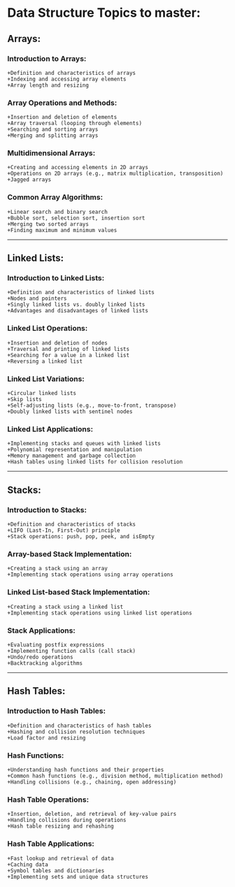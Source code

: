 # Data Structure Topics to master:

## Arrays:

### Introduction to Arrays:
    +Definition and characteristics of arrays
    +Indexing and accessing array elements
    +Array length and resizing

### Array Operations and Methods:
    +Insertion and deletion of elements
    +Array traversal (looping through elements)
    +Searching and sorting arrays
    +Merging and splitting arrays

### Multidimensional Arrays:
    +Creating and accessing elements in 2D arrays
    +Operations on 2D arrays (e.g., matrix multiplication, transposition)
    +Jagged arrays

### Common Array Algorithms:
    +Linear search and binary search
    +Bubble sort, selection sort, insertion sort
    +Merging two sorted arrays
    +Finding maximum and minimum values

----------------------------------------------------------

## Linked Lists:

### Introduction to Linked Lists:
    +Definition and characteristics of linked lists
    +Nodes and pointers
    +Singly linked lists vs. doubly linked lists
    +Advantages and disadvantages of linked lists

### Linked List Operations:
    +Insertion and deletion of nodes
    +Traversal and printing of linked lists
    +Searching for a value in a linked list
    +Reversing a linked list

### Linked List Variations:
    +Circular linked lists
    +Skip lists
    +Self-adjusting lists (e.g., move-to-front, transpose)
    +Doubly linked lists with sentinel nodes

### Linked List Applications:
    +Implementing stacks and queues with linked lists
    +Polynomial representation and manipulation
    +Memory management and garbage collection
    +Hash tables using linked lists for collision resolution

----------------------------------------------------------

## Stacks:

### Introduction to Stacks:
    +Definition and characteristics of stacks
    +LIFO (Last-In, First-Out) principle
    +Stack operations: push, pop, peek, and isEmpty

### Array-based Stack Implementation:
    +Creating a stack using an array
    +Implementing stack operations using array operations

### Linked List-based Stack Implementation:
    +Creating a stack using a linked list
    +Implementing stack operations using linked list operations

### Stack Applications:
    +Evaluating postfix expressions
    +Implementing function calls (call stack)
    +Undo/redo operations
    +Backtracking algorithms

----------------------------------------------------------

## Hash Tables:

### Introduction to Hash Tables:
    +Definition and characteristics of hash tables
    +Hashing and collision resolution techniques
    +Load factor and resizing

### Hash Functions:
    +Understanding hash functions and their properties
    +Common hash functions (e.g., division method, multiplication method)
    +Handling collisions (e.g., chaining, open addressing)

### Hash Table Operations:
    +Insertion, deletion, and retrieval of key-value pairs
    +Handling collisions during operations
    +Hash table resizing and rehashing

### Hash Table Applications:
    +Fast lookup and retrieval of data
    +Caching data
    +Symbol tables and dictionaries
    +Implementing sets and unique data structures